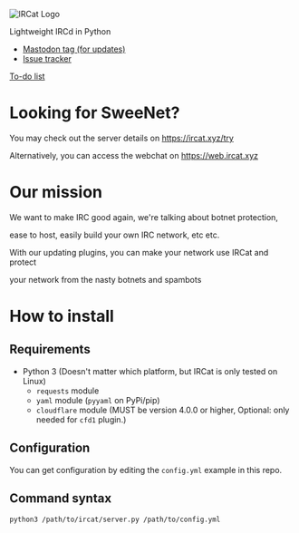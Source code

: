 ![IRCat Logo](https://git.swee.codes/swee/IRCat/raw/branch/main/ircat-invert.svg)

Lightweight IRCd in Python

* [Mastodon tag (for updates)](https://mastodon.swee.codes/tags/CodenameIRCat)
* [Issue tracker](https://discuss.swee.codes/c/12)

[To-do list](todo.md)

# Looking for SweeNet?

You may check out the server details on https://ircat.xyz/try

Alternatively, you can access the webchat on https://web.ircat.xyz

# Our mission

We want to make IRC good again, we're talking about botnet protection,

ease to host, easily build your own IRC network, etc etc.

With our updating plugins, you can make your network use IRCat and protect

your network from the nasty botnets and spambots

# How to install

## Requirements

* Python 3 (Doesn't matter which platform, but IRCat is only tested on Linux)
   * `requests` module
   * `yaml` module (`pyyaml` on PyPi/pip)
   * `cloudflare` module (MUST be version 4.0.0 or higher, Optional: only needed for `cfd1` plugin.)

## Configuration

You can get configuration by editing the `config.yml` example in this repo.

## Command syntax

```bash
python3 /path/to/ircat/server.py /path/to/config.yml
```